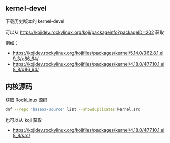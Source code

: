 ## kernel-devel

下载历史版本的  kernel-devel

可以从 <https://kojidev.rockylinux.org/koji/packageinfo?packageID=202> 获取

例如：

- <https://kojidev.rockylinux.org/kojifiles/packages/kernel/5.14.0/362.8.1.el9_3/x86_64/>
- <https://kojidev.rockylinux.org/kojifiles/packages/kernel/4.18.0/477.10.1.el8_8/x86_64/>

## 内核源码

获取 RockLinux 源码

```bash
dnf --repo "baseos-source" list --showduplicates kernel.src
```

也可以从 koji 获取

- <https://kojidev.rockylinux.org/kojifiles/packages/kernel/4.18.0/477.10.1.el8_8/src/>
